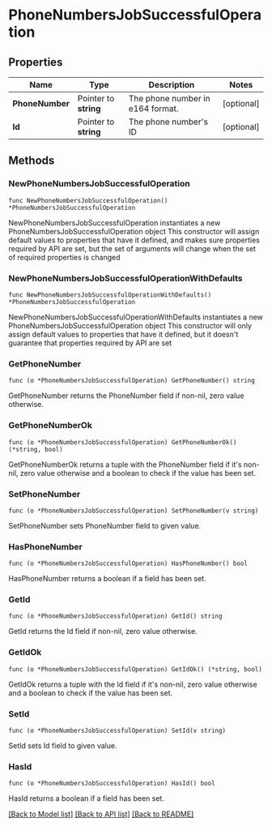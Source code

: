 # PhoneNumbersJobSuccessfulOperation

## Properties

Name | Type | Description | Notes
------------ | ------------- | ------------- | -------------
**PhoneNumber** | Pointer to **string** | The phone number in e164 format. | [optional] 
**Id** | Pointer to **string** | The phone number&#39;s ID | [optional] 

## Methods

### NewPhoneNumbersJobSuccessfulOperation

`func NewPhoneNumbersJobSuccessfulOperation() *PhoneNumbersJobSuccessfulOperation`

NewPhoneNumbersJobSuccessfulOperation instantiates a new PhoneNumbersJobSuccessfulOperation object
This constructor will assign default values to properties that have it defined,
and makes sure properties required by API are set, but the set of arguments
will change when the set of required properties is changed

### NewPhoneNumbersJobSuccessfulOperationWithDefaults

`func NewPhoneNumbersJobSuccessfulOperationWithDefaults() *PhoneNumbersJobSuccessfulOperation`

NewPhoneNumbersJobSuccessfulOperationWithDefaults instantiates a new PhoneNumbersJobSuccessfulOperation object
This constructor will only assign default values to properties that have it defined,
but it doesn't guarantee that properties required by API are set

### GetPhoneNumber

`func (o *PhoneNumbersJobSuccessfulOperation) GetPhoneNumber() string`

GetPhoneNumber returns the PhoneNumber field if non-nil, zero value otherwise.

### GetPhoneNumberOk

`func (o *PhoneNumbersJobSuccessfulOperation) GetPhoneNumberOk() (*string, bool)`

GetPhoneNumberOk returns a tuple with the PhoneNumber field if it's non-nil, zero value otherwise
and a boolean to check if the value has been set.

### SetPhoneNumber

`func (o *PhoneNumbersJobSuccessfulOperation) SetPhoneNumber(v string)`

SetPhoneNumber sets PhoneNumber field to given value.

### HasPhoneNumber

`func (o *PhoneNumbersJobSuccessfulOperation) HasPhoneNumber() bool`

HasPhoneNumber returns a boolean if a field has been set.

### GetId

`func (o *PhoneNumbersJobSuccessfulOperation) GetId() string`

GetId returns the Id field if non-nil, zero value otherwise.

### GetIdOk

`func (o *PhoneNumbersJobSuccessfulOperation) GetIdOk() (*string, bool)`

GetIdOk returns a tuple with the Id field if it's non-nil, zero value otherwise
and a boolean to check if the value has been set.

### SetId

`func (o *PhoneNumbersJobSuccessfulOperation) SetId(v string)`

SetId sets Id field to given value.

### HasId

`func (o *PhoneNumbersJobSuccessfulOperation) HasId() bool`

HasId returns a boolean if a field has been set.


[[Back to Model list]](../README.md#documentation-for-models) [[Back to API list]](../README.md#documentation-for-api-endpoints) [[Back to README]](../README.md)


